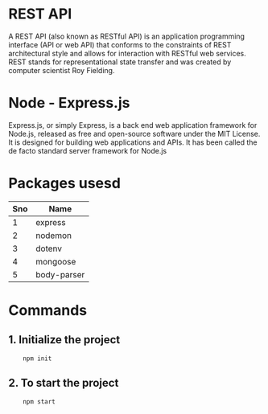 # REST API

A REST API (also known as RESTful API) is an application programming interface (API or web API) that conforms to the constraints of REST architectural style and allows for interaction with RESTful web services. REST stands for representational state transfer and was created by computer scientist Roy Fielding.

# Node - Express.js

Express.js, or simply Express, is a back end web application framework for Node.js, released as free and open-source software under the MIT License. It is designed for building web applications and APIs. It has been called the de facto standard server framework for Node.js

# Packages usesd

| Sno | Name        |
| --- | ----------- |
| 1   | express     |
| 2   | nodemon     |
| 3   | dotenv      |
| 4   | mongoose    |
| 5   | body-parser |

# Commands

## 1. Initialize the project

```
    npm init
```

## 2. To start the project

```
    npm start
```
